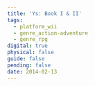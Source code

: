 ```yaml
---
title: 'Ys: Book I & II'
tags:
  - platform_wii
  - genre_action-adventure
  - genre_rpg
digital: true
physical: false
guide: false
pending: false
date: 2014-02-13
---
```

